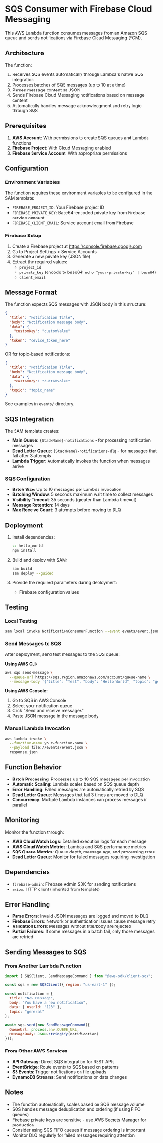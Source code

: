 # SQS Consumer with Firebase Cloud Messaging

This AWS Lambda function consumes messages from an Amazon SQS queue and sends notifications via Firebase Cloud Messaging (FCM).

## Architecture

The function:
1. Receives SQS events automatically through Lambda's native SQS integration
2. Processes batches of SQS messages (up to 10 at a time)
3. Parses message content as JSON
4. Sends Firebase Cloud Messaging notifications based on message content
5. Automatically handles message acknowledgment and retry logic through SQS

## Prerequisites

1. **AWS Account**: With permissions to create SQS queues and Lambda functions
2. **Firebase Project**: With Cloud Messaging enabled
3. **Firebase Service Account**: With appropriate permissions

## Configuration

### Environment Variables

The function requires these environment variables to be configured in the SAM template:

- `FIREBASE_PROJECT_ID`: Your Firebase project ID
- `FIREBASE_PRIVATE_KEY`: Base64-encoded private key from Firebase service account
- `FIREBASE_CLIENT_EMAIL`: Service account email from Firebase

### Firebase Setup

1. Create a Firebase project at https://console.firebase.google.com
2. Go to Project Settings > Service Accounts
3. Generate a new private key (JSON file)
4. Extract the required values:
   - `project_id`
   - `private_key` (encode to base64: `echo "your-private-key" | base64`)
   - `client_email`

## Message Format

The function expects SQS messages with JSON body in this structure:

```json
{
  "title": "Notification Title",
  "body": "Notification message body",
  "data": {
    "customKey": "customValue"
  },
  "token": "device_token_here" 
}
```

OR for topic-based notifications:

```json
{
  "title": "Notification Title", 
  "body": "Notification message body",
  "data": {
    "customKey": "customValue"
  },
  "topic": "topic_name"  
}
```

See examples in `events/` directory.

## SQS Integration

The SAM template creates:
- **Main Queue**: `{StackName}-notifications` - for processing notification messages
- **Dead Letter Queue**: `{StackName}-notifications-dlq` - for messages that fail after 3 attempts
- **Lambda Trigger**: Automatically invokes the function when messages arrive

### SQS Configuration
- **Batch Size**: Up to 10 messages per Lambda invocation
- **Batching Window**: 5 seconds maximum wait time to collect messages
- **Visibility Timeout**: 35 seconds (greater than Lambda timeout)
- **Message Retention**: 14 days
- **Max Receive Count**: 3 attempts before moving to DLQ

## Deployment

1. Install dependencies:
   ```bash
   cd hello_world
   npm install
   ```

2. Build and deploy with SAM:
   ```bash
   sam build
   sam deploy --guided
   ```

3. Provide the required parameters during deployment:
   - Firebase configuration values

## Testing

### Local Testing

```bash
sam local invoke NotificationConsumerFunction --event events/event.json
```

### Send Messages to SQS

After deployment, send test messages to the SQS queue:

**Using AWS CLI:**
```bash
aws sqs send-message \
  --queue-url https://sqs.region.amazonaws.com/account/queue-name \
  --message-body '{"title": "Test", "body": "Hello World", "topic": "general"}'
```

**Using AWS Console:**
1. Go to SQS in AWS Console
2. Select your notification queue
3. Click "Send and receive messages"
4. Paste JSON message in the message body

### Manual Lambda Invocation

```bash
aws lambda invoke \
  --function-name your-function-name \
  --payload file://events/event.json \
  response.json
```

## Function Behavior

- **Batch Processing**: Processes up to 10 SQS messages per invocation
- **Automatic Scaling**: Lambda scales based on SQS queue depth
- **Error Handling**: Failed messages are automatically retried by SQS
- **Dead Letter Queue**: Messages that fail 3 times are moved to DLQ
- **Concurrency**: Multiple Lambda instances can process messages in parallel

## Monitoring

Monitor the function through:
- **AWS CloudWatch Logs**: Detailed execution logs for each message
- **AWS CloudWatch Metrics**: Lambda and SQS performance metrics
- **SQS Queue Metrics**: Queue depth, message age, and processing rates
- **Dead Letter Queue**: Monitor for failed messages requiring investigation

## Dependencies

- `firebase-admin`: Firebase Admin SDK for sending notifications
- `axios`: HTTP client (inherited from template)

## Error Handling

- **Parse Errors**: Invalid JSON messages are logged and moved to DLQ
- **Firebase Errors**: Network or authentication issues cause message retry
- **Validation Errors**: Messages without title/body are rejected
- **Partial Failures**: If some messages in a batch fail, only those messages are retried

## Sending Messages to SQS

### From Another Lambda Function
```javascript
import { SQSClient, SendMessageCommand } from "@aws-sdk/client-sqs";

const sqs = new SQSClient({ region: "us-east-1" });

const notification = {
  title: "New Message",
  body: "You have a new notification",
  data: { userId: "123" },
  topic: "general"
};

await sqs.send(new SendMessageCommand({
  QueueUrl: process.env.QUEUE_URL,
  MessageBody: JSON.stringify(notification)
}));
```

### From Other AWS Services
- **API Gateway**: Direct SQS integration for REST APIs
- **EventBridge**: Route events to SQS based on patterns
- **S3 Events**: Trigger notifications on file uploads
- **DynamoDB Streams**: Send notifications on data changes

## Notes

- The function automatically scales based on SQS message volume
- SQS handles message deduplication and ordering (if using FIFO queues)
- Firebase private keys are sensitive - use AWS Secrets Manager for production
- Consider using SQS FIFO queues if message ordering is important
- Monitor DLQ regularly for failed messages requiring attention
